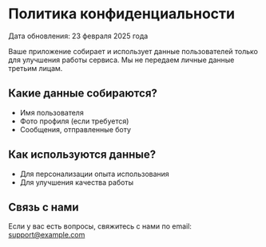 # Политика конфиденциальности

Дата обновления: 23 февраля 2025 года  

Ваше приложение собирает и использует данные пользователей только для улучшения работы сервиса. Мы не передаем личные данные третьим лицам.

## Какие данные собираются?
- Имя пользователя
- Фото профиля (если требуется)
- Сообщения, отправленные боту  

## Как используются данные?
- Для персонализации опыта использования
- Для улучшения качества работы  

## Связь с нами
Если у вас есть вопросы, свяжитесь с нами по email: support@example.com

